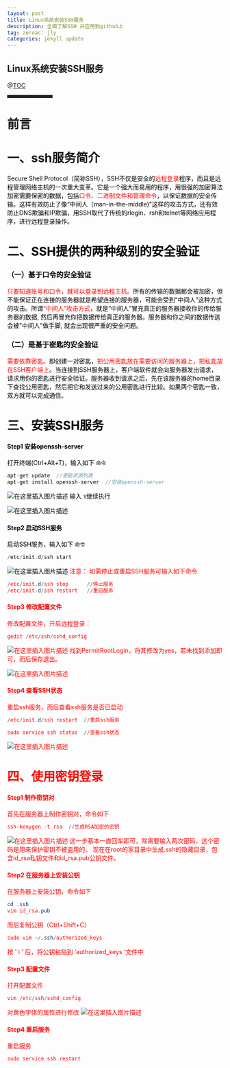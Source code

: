 ```yaml
---
layout: post
title: Linux系统安装SSH服务
description: 全面了解SSH 并应用到github上
tag: zeroac: jly
categories: jekyll update
---
```

## Linux系统安装SSH服务

@[TOC](文章目录)


<hr style=" border:solid; width:100px; height:1px;" color=#000000 size=1">

# 前言
# 一、ssh服务简介
<font color=#000000 > Secure Shell Protocol（简称SSH），SSH不仅是安全的<font color=#FF0000 >远程登录<font color=#000000 >程序，而且是远程管理网络主机的一次重大变革。它是一个强大而易用的程序，用很强的加密算法加密需要保密的数据，包括<font color=#FF0000 >口令、二进制文件和管理命令<font color=#000000 >，以保证数据的安全传输。这样有效防止了像“中间人（man-in-the-middle)”这样的攻击方式，还有效防止DNS欺骗和IP欺骗，用SSH取代了传统的rlogin、rsh和telnet等网络应用程序，进行远程登录操作。


# 二、SSH提供的两种级别的安全验证
### （一）基于口令的安全验证
<font color=#FF0000 >只要知道账号和口令，就可以登录到远程主机。<font color=#000000 >所有的传输的数据都会被加密，但不能保证正在连接的服务器就是希望连接的服务器，可能会受到“中间人”这种方式的攻击。所谓<font color=#FF0000 >“中间人”攻击方式<font color=#000000 >，就是“中间人”冒充真正的服务器接收你的传给服务器的数据, 然后再冒充你把数据传给真正的服务器。服务器和你之间的数据传送会被"中间人"做手脚, 就会出现很严重的安全问题。

### （二）是基于密匙的安全验证
<font color=#FF0000 >需要依靠密匙。<font color=#000000 >即创建一对密匙，<font color=#FF0000 >把公用密匙放在需要访问的服务器上，把私匙放在SSH客户端上<font color=#000000 >。当连接到SSH服务器上，客户端软件就会向服务器发出请求，请求用你的密匙进行安全验证。服务器收到请求之后，先在该服务器的home目录下查找公用密匙，然后把它和发送过来的公用密匙进行比较。如果两个密匙一致，双方就可以完成通信。

# 三、安装SSH服务
#### Step1 安装openssh-server
打开终端(Ctrl+Alt+T)，输入如下 `命令`
```c
apt-get update  //更新资源列表
apt-get install openssh-server  //安装openssh-server
```
![在这里插入图片描述](https://img-blog.csdnimg.cn/20201130145134855.png?x-oss-process=image/watermark,type_ZmFuZ3poZW5naGVpdGk,shadow_10,text_aHR0cHM6Ly9ibG9nLmNzZG4ubmV0L3dlaXhpbl80NTYzMTg0NQ==,size_16,color_FFFFFF,t_70#pic_center)
输入 `Y`继续执行

![在这里插入图片描述](https://img-blog.csdnimg.cn/20201130145518899.png?x-oss-process=image/watermark,type_ZmFuZ3poZW5naGVpdGk,shadow_10,text_aHR0cHM6Ly9ibG9nLmNzZG4ubmV0L3dlaXhpbl80NTYzMTg0NQ==,size_16,color_FFFFFF,t_70#pic_center)

#### Step2 启动SSH服务
启动SSH服务，输入如下 `命令`
```c
/etc/init.d/ssh start
```

![在这里插入图片描述](https://img-blog.csdnimg.cn/20201130145803725.png#pic_center)
<font color=#FF0000 >注意：
如需停止或重启SSH服务可输入如下命令

```powershell
/etc/init.d/ssh stop      //停止服务
/etc/init.d/ssh restart   //重启服务
```

#### Step3 修改配置文件
修改配置文件，开启远程登录：
```powershell
gedit /etc/ssh/sshd_config
```
![在这里插入图片描述](https://img-blog.csdnimg.cn/20201130153353292.png#pic_center)
找到PermitRootLogin，将其修改为yes，若未找到添加即可，而后保存退出。

![在这里插入图片描述](https://img-blog.csdnimg.cn/20201130153405546.png?x-oss-process=image/watermark,type_ZmFuZ3poZW5naGVpdGk,shadow_10,text_aHR0cHM6Ly9ibG9nLmNzZG4ubmV0L3dlaXhpbl80NTYzMTg0NQ==,size_16,color_FFFFFF,t_70#pic_center)




#### Step4 查看SSH状态
重启ssh服务，而后查看ssh服务是否已启动
```powershell
/etc/init.d/ssh restart  //重启ssh服务
```
```powershell
sudo service ssh status  //查看ssh状态
```
![在这里插入图片描述](https://img-blog.csdnimg.cn/20201130152524218.png?x-oss-process=image/watermark,type_ZmFuZ3poZW5naGVpdGk,shadow_10,text_aHR0cHM6Ly9ibG9nLmNzZG4ubmV0L3dlaXhpbl80NTYzMTg0NQ==,size_16,color_FFFFFF,t_70#pic_center)

# 四、使用密钥登录
#### Step1 制作密钥对
首先在服务器上制作密钥对，命令如下
```powershell
ssh-kenygen -t rsa  //生成RSA加密的密钥
```
![在这里插入图片描述](https://img-blog.csdnimg.cn/20201130201334272.png?x-oss-process=image/watermark,type_ZmFuZ3poZW5naGVpdGk,shadow_10,text_aHR0cHM6Ly9ibG9nLmNzZG4ubmV0L3dlaXhpbl80NTYzMTg0NQ==,size_16,color_FFFFFF,t_70#pic_center)
这一步基本一直回车即可，除需要输入两次密码，这个密码是用来保护密钥不被盗用的。
现在在root的家目录中生成.ssh的隐藏目录，包含id_rsa私钥文件和id_rsa.pub公钥文件。

#### Step2 在服务器上安装公钥
在服务器上安装公钥，命令如下
```powershell
cd .ssh
vim id_rsa.pub
```
而后复制公钥（Ctrl+Shift+C）

```powershell
sudo vim ~/.ssh/authorized_keys  
```
按 ' i ' 后，将公钥粘贴到 ‘authorized_keys ‘文件中

#### Step3 配置文件
打开配置文件
```powershell
vim /etc/ssh/sshd_config
```
对黄色字体的属性进行修改
![在这里插入图片描述](https://img-blog.csdnimg.cn/20201130202918979.png?x-oss-process=image/watermark,type_ZmFuZ3poZW5naGVpdGk,shadow_10,text_aHR0cHM6Ly9ibG9nLmNzZG4ubmV0L3dlaXhpbl80NTYzMTg0NQ==,size_16,color_FFFFFF,t_70#pic_center)
#### Step4 重启服务
重启服务
```powershell
sudo service ssh restart
```

